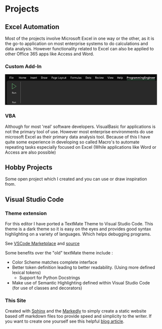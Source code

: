 # Projects

## Excel Automation
Most of the projects involve Microsoft Excel in one way or the other, as it is the go-to application on most enterprise systems to do calculations and data analysis. However functionality related to Excel can also be applied to other Office 365 apps like Access and Word. 
### Custom Add-In
![addin](img/officeaddin.png)

### VBA
Although for most 'real' software developers. VisualBasic for applications is not the primary tool of use. However most enterprise environments do use microsoft Excel as their primary data analysis tool. Because of this I have quite some experience in developing so called Macro's to automate repeating tasks especially focused on Excel (While applications like Word or Access are also possible)

## Hobby Projects
Some open project which I created and you can use or draw inspiration from. 

## Visual Studio Code
### Theme extension
For this editor I have ported a TextMate Theme to Visual Studio Code. This theme is a dark theme so it is easy on the eyes and provides good syntax highlighting on a variety of languages. Which helps debugging programs.

See [VSCode Marketplace](https://marketplace.visualstudio.com/items?itemName=Programming-Engineer.birds-of-paradise) and [source](https://github.com/Jeroendevr/birds-of-paradise-vscode)

Some benefits over the "old" textMate theme include :
- Color Scheme matches complete interface
- Better token definition leading to better readability. (Using more defined lexical tokens)
  - Support for Python Docstrings
- Make use of Semantic Highlighting defined within Visual Studio Code (for use of classes and decorators)

### This Site
Created with [Sphinx](https://www.sphinx-doc.org/en/master/) and the [Markedly](https://myst-parser.readthedocs.io/en/latest/) to simply create a static website based off markdown files too provide speed and simplicity to the writer. If you want to create one yourself see this helpful [blog article](https://www.errbufferoverfl.me/posts/2020/sphinx-blog-part-one/). 
